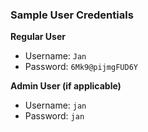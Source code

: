 ###  Sample User Credentials

**Regular User**
- Username: `Jan`
- Password: `6Mk9@pijmgFUD6Y`

**Admin User (if applicable)**
- Username: `jan`
- Password: `jan`